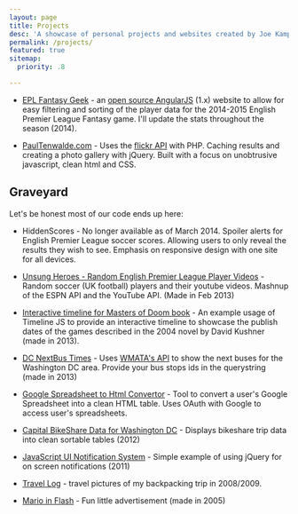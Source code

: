 ```yaml
---
layout: page
title: Projects
desc: 'A showcase of personal projects and websites created by Joe Kampschmidt'
permalink: /projects/
featured: true
sitemap:
  priority: .8

---
```


[1]: https://github.com/jokecamp/epl-fantasy-geek
[2]: http://jokecamp.github.io/epl-fantasy-geek/

 - [EPL Fantasy Geek][2] - an [open source AngularJS][1] (1.x) website to allow for easy filtering and sorting of the player data for the 2014-2015 English Premier League Fantasy game. I'll update the stats throughout the season (2014).

 - [PaulTenwalde.com](http://www.paultenwalde.com/) - Uses the [flickr API](http://www.flickr.com/services/api/) with PHP. Caching results and creating a photo gallery with jQuery. Built with a focus on unobtrusive javascript, clean html and CSS.

## Graveyard

Let's be honest most of our code ends up here:

- HiddenScores - No longer available as of March 2014. Spoiler alerts for English Premier League soccer scores. Allowing users to only reveal the results they wish to see. Emphasis on responsive design with one site for all devices.

- [Unsung Heroes - Random English Premier League Player Videos](http://www.jokecamp.com/lab/randomplayer/) - Random soccer (UK football) players and their youtube videos. Mashnup of the ESPN API and the YouTube API. (Made in Feb 2013)

- [Interactive timeline for Masters of Doom book](http://www.jokecamp.com/doom/) - An example usage of Timeline JS to provide an interactive timeline to showcase the publish dates of the games described in the 2004 novel by David Kushner (made in 2013).

- [DC NextBus Times](http://www.jokecamp.com/lab/metro/NextBus.html?Stopids=1002383,1002362) - Uses [WMATA's API](http://developer.wmata.com/) to show the next buses for the Washington DC area. Provide your bus stops ids in the querystring (made in 2013)

- [Google Spreadsheet to Html Convertor](http://www.jokecamp.com/lab/SpreadsheetToHtml/) - Tool to convert a user's Google Spreadsheet into a clean HTML table. Uses OAuth with Google to access user's spreadsheets.

- [Capital BikeShare Data for Washington DC](http://www.jokecamp.com/lab/dcbikeshare/bike.html) - Displays bikeshare trip data into clean sortable tables (2012)

- [JavaScript UI Notification System](http://www.jokecamp.com/lab/javascriptNotifications.html) - Simple example of using jQuery for on screen notifications (2011)

- [Travel Log](http://travellogjoe.blogspot.com/) - travel pictures of my backpacking trip in 2008/2009.

- [Mario in Flash](http://www.jokecamp.com/lab/mario/mario.html) - Fun little advertisement (made in 2005)

